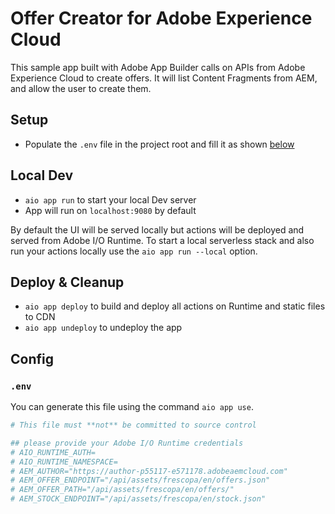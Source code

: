 # Offer Creator for Adobe Experience Cloud

This sample app built with Adobe App Builder calls on APIs from Adobe Experience Cloud to create offers. It will list Content Fragments from AEM, and allow the user to create them. 

## Setup

- Populate the `.env` file in the project root and fill it as shown [below](#env)

## Local Dev

- `aio app run` to start your local Dev server
- App will run on `localhost:9080` by default

By default the UI will be served locally but actions will be deployed and served from Adobe I/O Runtime. To start a
local serverless stack and also run your actions locally use the `aio app run --local` option.

## Deploy & Cleanup

- `aio app deploy` to build and deploy all actions on Runtime and static files to CDN
- `aio app undeploy` to undeploy the app

## Config

### `.env`

You can generate this file using the command `aio app use`. 

```bash
# This file must **not** be committed to source control

## please provide your Adobe I/O Runtime credentials
# AIO_RUNTIME_AUTH=
# AIO_RUNTIME_NAMESPACE=
# AEM_AUTHOR="https://author-p55117-e571178.adobeaemcloud.com"
# AEM_OFFER_ENDPOINT="/api/assets/frescopa/en/offers.json"
# AEM_OFFER_PATH="/api/assets/frescopa/en/offers/"
# AEM_STOCK_ENDPOINT="/api/assets/frescopa/en/stock.json"

```
